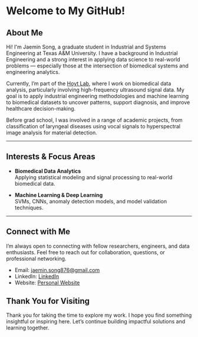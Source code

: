 # Welcome to My GitHub!

## About Me
Hi! I'm Jaemin Song, a graduate student in Industrial and Systems Engineering at Texas A&M University. I have a background in Industrial Engineering and a strong interest in applying data science to real-world problems — especially those at the intersection of biomedical systems and engineering analytics.

Currently, I’m part of the [Hoyt Lab](https://hoytlab.engr.tamu.edu/research-2/), where I work on biomedical data analysis, particularly involving high-frequency ultrasound signal data. My goal is to apply industrial engineering methodologies and machine learning to biomedical datasets to uncover patterns, support diagnosis, and improve healthcare decision-making.

Before grad school, I was involved in a range of academic projects, from classification of laryngeal diseases using vocal signals to hyperspectral image analysis for material detection.

---

##  Interests & Focus Areas

- **Biomedical Data Analytics**  
  Applying statistical modeling and signal processing to real-world biomedical data.

- **Machine Learning & Deep Learning**  
  SVMs, CNNs, anomaly detection models, and model validation techniques.

---
## Connect with Me
I’m always open to connecting with fellow researchers, engineers, and data enthusiasts.
Feel free to reach out for collaboration, questions, or professional networking.
-  Email: [jaemin.song876@gmail.com](mailto:jaemin.song876@gmail.com)  
-  LinkedIn: [LinkedIn](https://www.linkedin.com/in/jaemin-song876/)
-  Website: [Personal Website](https://jaemin-song876.github.io/)

##  Thank You for Visiting
Thank you for taking the time to explore my work.
I hope you find something insightful or inspiring here. Let’s continue building impactful solutions and learning together.



